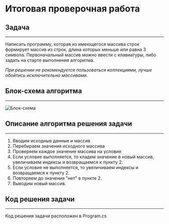 # Итоговая проверочная работа

## Задача
******
Написать программу, которая из имеющегося массива cтрок формирует массив из строк, длина которых меньше или равна 3 символа. Первоначальный массив можно ввести с клавиатуры, либо задать на старте выполнения алгоритма.

*При решении не рекомендуется пользоваться коллекциями, лучше обойтись исключительно массивами.*

## Блок-схема алгоритма
******
![Блок-схема](./diagram.png)


## Описание алгоритма решения задачи
******
1. Вводим исходные данные и массив
2. Перебираем значения исходного массива
3. Проверяем каждое значение массива на условие
4. Если условие выполняется, то кладем значение в новый массив, увеличиваем индексы и возвращаемся к пункту 2.
5. Если условие не выполняется, то увеличиваем индексы и возвращаемся к пункту 2.
6. Повторяем до значения "нет" в пункте 2.
7. Выводим новый массив.

## Код решения задачи
******
Код решения задачи расположен в Program.cs


